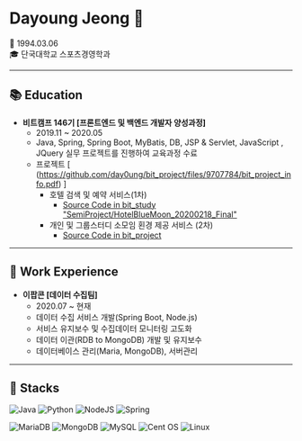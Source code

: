 

# Dayoung Jeong 👋 
💁 1994.03.06    
🎓 단국대학교 스포츠경영학과 


---
## 📚 Education
* <b>비트캠프 146기 [프론트엔드 및 백엔드 개발자 양성과정] </b>
   * 2019.11 ~ 2020.05 
   * Java, Spring, Spring Boot, MyBatis, DB, JSP & Servlet, JavaScript , JQuery 실무 프로젝트를 진행하여 교육과정 수료
   * 프로젝트 [ (https://github.com/day0ung/bit_project/files/9707784/bit_project_info.pdf) ] 
     * 호텔 검색 및 예약 서비스(1차)
        * <a href="https://github.com/day0ung/bit_study" > Source Code in bit_study "SemiProject/HotelBlueMoon_20200218_Final" </a>
     * 개인 및 그룹스터디 소모임 횐경 제공 서비스 (2차)
        * <a href="https://github.com/day0ung/bit_project" > Source Code in bit_project </a>
  
---
## 🏢 Work Experience

+ <b> 이팝콘 [데이터 수집팀] </b>
    +  2020.07 ~ 현재
    +  데이터 수집 서비스 개발(Spring Boot, Node.js)
    +  서비스 유지보수 및 수집데이터 모니터링 고도화 
    +  데이터 이관(RDB to MongoDB) 개발 및 유지보수
    +  데이터베이스 관리(Maria, MongoDB), 서버관리
 
 ---
 ## 🔭 Stacks

![Java](https://img.shields.io/badge/java-%23ED8B00.svg?style=for-the-badge&logo=java&logoColor=white)
![Python](https://img.shields.io/badge/python-3670A0?style=for-the-badge&logo=python&logoColor=ffdd54)
![NodeJS](https://img.shields.io/badge/node.js-6DA55F?style=for-the-badge&logo=node.js&logoColor=white)
![Spring](https://img.shields.io/badge/spring-%236DB33F.svg?style=for-the-badge&logo=spring&logoColor=white)

![MariaDB](https://img.shields.io/badge/MariaDB-003545?style=for-the-badge&logo=mariadb&logoColor=white)
![MongoDB](https://img.shields.io/badge/MongoDB-%234ea94b.svg?style=for-the-badge&logo=mongodb&logoColor=white)
![MySQL](https://img.shields.io/badge/mysql-%2300f.svg?style=for-the-badge&logo=mysql&logoColor=white)
![Cent OS](https://img.shields.io/badge/cent%20os-002260?style=for-the-badge&logo=centos&logoColor=F0F0F0)
![Linux](https://img.shields.io/badge/Linux-FCC624?style=for-the-badge&logo=linux&logoColor=black)
 
<!--
**jdevyoung/jdevyoung** is a ✨ _special_ ✨ repository because its `README.md` (this file) appears on your GitHub profile.

Here are some ideas to get you started:

- 🔭 I’m currently working on ...
- 🌱 I’m currently learning ...
- 👯 I’m looking to collaborate on ...
- 🤔 I’m looking for help with ...
- 💬 Ask me about ...
- 📫 How to reach me: ...
- 😄 Pronouns: ...
- ⚡ Fun fact: ...
-->


<!--
**day0ung/day0ung** is a ✨ _special_ ✨ repository because its `README.md` (this file) appears on your GitHub profile.

Here are some ideas to get you started:

- 🔭 I’m currently working on ...
- 🌱 I’m currently learning ...
- 👯 I’m looking to collaborate on ...
- 🤔 I’m looking for help with ...
- 💬 Ask me about ...
- 📫 How to reach me: ...
- 😄 Pronouns: ...
- ⚡ Fun fact: ...
-->
